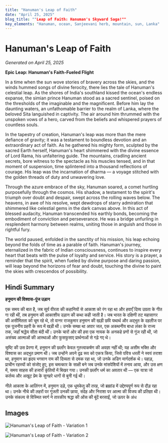 ```yaml
---
title: "Hanuman's Leap of Faith"
date: "April 25, 2025"
blog_title: ""Leap of Faith: Hanuman's Skyward Saga!""
key_elements: "Hanuman, ocean, Sanjeevani herb, mountain, sun, Lanka"
---
```


# Hanuman's Leap of Faith

*Generated on April 25, 2025*

**Epic Leap: Hanuman's Faith-Fueled Flight**

In a time when the sun wove stories of bravery across the skies, and the winds hummed songs of divine ferocity, there lies the tale of Hanuman's celestial leap. As the shores of India's southland kissed the ocean's endless expanse, the simian prince Hanuman stood as a sacred sentinel, poised on the thresholds of the imaginable and the magnificent. Before him lay the daunting waters, an unfathomable barrier to the realm of Lanka, where the beloved Sita languished in captivity. The air around him thrummed with the unspoken vows of a hero, carved from the beliefs and whispered prayers of countless souls.

In the tapestry of creation, Hanuman's leap was more than the mere defiance of gravity; it was a testament to boundless devotion and an extraordinary act of faith. As he gathered his mighty form, sculpted by the sacred Earth herself, Hanuman's heart shimmered with the divine essence of Lord Rama, his unfaltering guide. The mountains, cradling ancient secrets, bore witness to the spectacle as his muscles tensed, and in that moment of suspension, time splintered into a thousand reflections of courage. His leap was the incarnation of dharma — a voyage stitched with the golden threads of duty and unwavering love.

Through the azure embrace of the sky, Hanuman soared, a comet hurtling purposefully through the cosmos. His shadow, a testament to the spirit's triumph over doubt and despair, swept across the rolling waves below. The heavens, in awe of his resolve, wept dewdrops of starry admiration that shimmered like celestial gems in the dark canvas above. In this act of blessed audacity, Hanuman transcended his earthly bonds, becoming the embodiment of conviction and perseverance. He was a bridge unfurling in resplendent harmony between realms, uniting those in anguish and those in rightful fury.

The world paused, enfolded in the sanctity of his mission, his leap echoing beyond the folds of time as a parable of faith. Hanuman's journey, eternalized in the fabric of Indian consciousness, continues to inspire every heart that beats with the pulse of loyalty and service. His story is a prayer, a reminder that the spirit, when fueled by divine purpose and daring passion, will leap beyond the horizons of fear and doubt, touching the divine to paint the skies with crescendos of possibility.

## Hindi Summary

**हनुमान की विश्वास-पुंज उड़ान**

एक समय की बात है, जब सूर्य वीरता की कहानियों से आकाश को रंग रहा था और हवाएँ दिव्य उग्रता के गीत गा रही थीं, तब हनुमान की आकाशीय उड़ान की कथा कही जाती है। जब भारत के दक्षिणी तट महासागर की असीमितता को चूम रहे थे, तो वानर राजकुमार हनुमान की खड़ी छवि यथार्थ और अद्भुत के दहलीज पर एक पूजनीय प्रहरी के रूप में खड़ी थी। उनके समक्ष था अपार जल, एक अकथनीय बाधा लंका के राज्य तक, जहाँ श्रद्धेय सीता बंदी थीं। उनके चारों ओर की हवा एक नायक के अनकहे प्रणों से गूंज रही थी, जो असंख्य आत्माओं की आस्थाओं और फुसफुसाए प्रार्थनाओं से गढ़े गए थे।

सृष्टि की उस प्रेरणा में, हनुमान की छलाँग केवल गुरुत्वाकर्षण की अवज्ञा नहीं थी; यह असीम भक्ति और विश्वास का अद्भुत प्रमाण थी। जब उन्होंने अपने दृढ़ रूप को एकत्र किया, जिसे पवित्र धरती ने स्वयं तराशा था, हनुमान का हृदय भगवान राम की दिव्यता से दमक रहा था, जो उनके अडिग मार्गदर्शक थे। पहाड़, प्राचीन रहस्यों को संजोए हुए, इस चमत्कार के साक्षी बने जब उनके मांसपेशियों में तनाव आया, और उस क्षण में, समय साहस की हजारों कृंतियों में बिखर गया। उनकी छलाँग धर्म का अवतार थी — एक यात्रा जो कर्तव्य और अखूट प्रेम के सुनहरे धागों से बुनी गई थी।

नीले आकाश के आलिंगन में, हनुमान उड़े, एक धूमकेतु की तरह, जो ब्रह्मांड में उद्देश्यपूर्ण रूप से दौड़ रहा था। उनके नीचे की लहरों पर गूंजती उनकी छाया, संदेह और निराशा पर आत्मा की विजय की प्रतिज्ञा थी। उनके संकल्प से विस्मित स्वर्ग ने तारकीय श्रद्धा की ओंस की बूंदें बरसाईं, जो ऊपर के अंध

## Images

![Hanuman's Leap of Faith - Variation 1](https://oaidalleapiprodscus.blob.core.windows.net/private/org-J70Xqapa45MPR5XAo7pBs9K6/user-t32ELGEj2UVajMpjeMSrxF1Z/img-1hVkhQcYMWY4WWZ6RR1BWmd7.png?st=2025-04-30T21%3A21%3A40Z&se=2025-04-30T23%3A21%3A40Z&sp=r&sv=2024-08-04&sr=b&rscd=inline&rsct=image/png&skoid=cc612491-d948-4d2e-9821-2683df3719f5&sktid=a48cca56-e6da-484e-a814-9c849652bcb3&skt=2025-04-30T01%3A18%3A07Z&ske=2025-05-01T01%3A18%3A07Z&sks=b&skv=2024-08-04&sig=5n3MEIrCE1FVq4kcgPdbMHLG85XRKFaOlrj3uvSR8gE%3D)

![Hanuman's Leap of Faith - Variation 2](https://oaidalleapiprodscus.blob.core.windows.net/private/org-J70Xqapa45MPR5XAo7pBs9K6/user-t32ELGEj2UVajMpjeMSrxF1Z/img-AqykmayHzPIvJ3n8QMq8Ur2l.png?st=2025-04-30T21%3A22%3A09Z&se=2025-04-30T23%3A22%3A09Z&sp=r&sv=2024-08-04&sr=b&rscd=inline&rsct=image/png&skoid=cc612491-d948-4d2e-9821-2683df3719f5&sktid=a48cca56-e6da-484e-a814-9c849652bcb3&skt=2025-04-29T23%3A52%3A04Z&ske=2025-04-30T23%3A52%3A04Z&sks=b&skv=2024-08-04&sig=hhlSw%2BE18fYUFLZGS6o902q0cJovnghe4sk/yEumpWE%3D)
